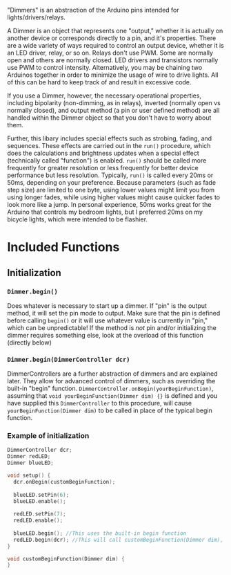 "Dimmers" is an abstraction of the Arduino pins intended for lights/drivers/relays.

A Dimmer is an object that represents one "output," whether it is actually on another device or corresponds directly to a pin, and it's properties. There are a wide variety of ways required to control an output device, whether it is an LED driver, relay, or so on. Relays don't use PWM. Some are normally open and others are normally closed. LED drivers and transistors normally use PWM to control intensity. Alternatively, you may be chaining two Arduinos together in order to minimize the usage of wire to drive lights. All of this can be hard to keep track of and result in excessive code.

If you use a Dimmer, however, the necessary operational properties, including bipolarity (non-dimming, as in relays), inverted (normally open vs normally closed), and output method (a pin or user defined method) are all handled within the Dimmer object so that you don't have to worry about them.

Further, this libary includes special effects such as strobing, fading, and sequences. These effects are carried out in the `run()` procedure, which does the calculations and brightness updates when a special effect (technically called "function") is enabled. `run()` should be called more frequently for greater resolution or less frequently for better device performance but less resolution. Typically, `run()` is called every 20ms or 50ms, depending on your preference. Because parameters (such as fade step size) are limited to one byte, using lower values might limit you from using longer fades, while using higher values might cause quicker fades to look more like a jump. In personal experience, 50ms works great for the Arduino that controls my bedroom lights, but I preferred 20ms on my bicycle lights, which were intended to be flashier.

# Included Functions

## Initialization

### `Dimmer.begin()`
Does whatever is necessary to start up a dimmer. If "pin" is the output method, it will set the pin mode to output. Make sure that the pin is defined before calling `begin()` or it will use whatever value is currently in "pin," which can be unpredictable! If the method is *not* pin and/or initializing the dimmer requires something else, look at the overload of this function (directly below)

### `Dimmer.begin(DimmerController dcr)`
DimmerControllers are a further abstraction of dimmers and are explained later. They allow for advanced control of dimmers, such as overriding the built-in "begin" function. `DimmerController.onBegin(yourBeginFunction)`, assuming that `void yourBeginFunction(Dimmer dim) {}` is defined and you have supplied this `DimmerController` to this procedure, will cause `yourBeginFunction(Dimmer dim)` to be called in place of the typical begin function.

### Example of initialization
```C++
DimmerController dcr;
Dimmer redLED;
Dimmer blueLED;

void setup() {
  dcr.onBegin(customBeginFunction);
  
  blueLED.setPin(6);
  blueLED.enable();
  
  redLED.setPin(7);
  redLED.enable();
  
  blueLED.begin(); //This uses the built-in begin function
  redLED.begin(dcr); //This will call customBeginFunction(Dimmer dim), where dim will be redLED
}

void customBeginFunction(Dimmer dim) {
}
